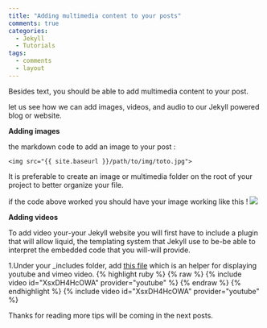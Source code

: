 ```yaml
---
title: "Adding multimedia content to your posts"
comments: true
categories:
  - Jekyll
  - Tutorials
tags:
  - comments
  - layout
---
```


Besides text, you should be able to add multimedia content to your post.

let us see how we can add images, videos, and audio to our Jekyll powered blog or website.


**Adding images**

the markdown code to add an image to your post :


`<img src="{{ site.baseurl }}/path/to/img/toto.jpg">`

It is preferable to create an image or multimedia folder on the root of your project to better organize your file.

if the code above worked you should have your image working like this !
<img src="{{ site.baseurl }}/assets/images/markdown.jpg">


**Adding videos**

To add video your-your Jekyll website you will first have to include a plugin that will allow liquid, the templating system that Jekyll use to be-be able to interpret the embedded code that you will-will provide.

1.Under your _includes folder, add [this file](https://github.com/IziDevSpot/blog/blob/master/_includes/video) which is an helper for displaying youtube and vimeo video.
{% highlight ruby %}
{% raw %}
{% include video id="XsxDH4HcOWA" provider="youtube" %}
{% endraw %}
{% endhighlight %}
{% include video id="XsxDH4HcOWA" provider="youtube" %}

Thanks for reading more tips will be coming in the next posts.
